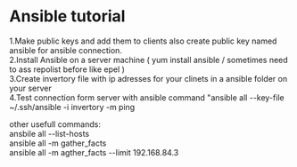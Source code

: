 # Ansible tutorial

1.Make public keys and add them to clients also create public key named ansible for ansible connection. <br />
2.Install Ansible on a server machine ( yum install ansible / sometimes need to ass repolist before like epel ) <br />
3.Create invertory file with ip adresses for your clinets in a ansible folder on your server<br />
4.Test connection form server with ansible command "ansible all --key-file ~/.ssh/ansible -i invertory -m ping<br />
    
other usefull commands: <br />
ansbile all --list-hosts <br />
ansible all -m gather_facts <br />
ansible all -m agther_facts --limit 192.168.84.3<br />


